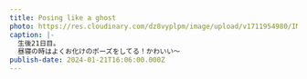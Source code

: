 ```yaml
---
title: Posing like a ghost
photo: https://res.cloudinary.com/dz8vyplpm/image/upload/v1711954980/IMG_8480_xzqiqa.jpg
caption: |-
  生後21日目。
  昼寝の時はよくお化けのポーズをしてる！かわいい〜
publish-date: 2024-01-21T16:06:00.000Z
---
```

